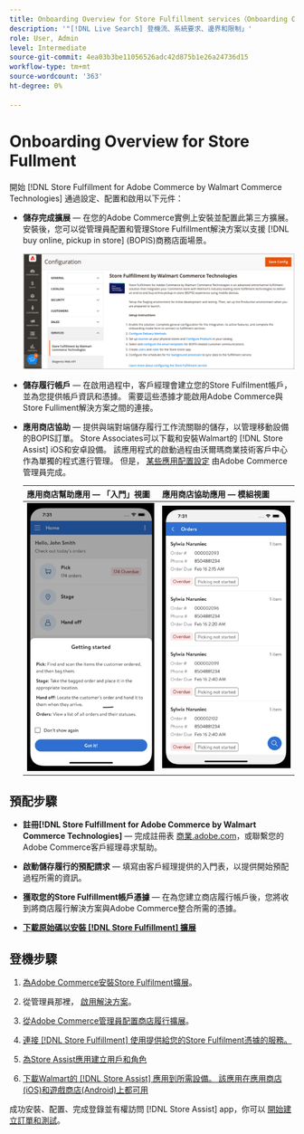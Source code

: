 ```yaml
---
title: Onboarding Overview for Store Fulfillment services（Onboarding Overview for Store Fulfillment服務入門概述）
description: '"[!DNL Live Search] 登機流、系統要求、邊界和限制」'
role: User, Admin
level: Intermediate
source-git-commit: 4ea03b3be11056526adc42d875b1e26a24736d15
workflow-type: tm+mt
source-wordcount: '363'
ht-degree: 0%

---
```


# Onboarding Overview for Store Fullment

開始 [!DNL Store Fulfillment for Adobe Commerce by Walmart Commerce Technologies] 通過設定、配置和啟用以下元件：

- **儲存完成擴展** — 在您的Adobe Commerce實例上安裝並配置此第三方擴展。 安裝後，您可以從管理員配置和管理Store Fulfillment解決方案以支援 [!DNL buy online, pickup in store] (BOPIS)商務店面場景。

   ![[!DNL Store Fulfillment Service] 管理視圖中的配置](assets/store-fulfillment-admin-home.png)

- **儲存履行帳戶** — 在啟用過程中，客戶經理會建立您的Store Fulfilment帳戶，並為您提供帳戶資訊和憑據。 需要這些憑據才能啟用Adobe Commerce與Store Fulliment解決方案之間的連接。

- **應用商店協助** — 提供與端對端儲存履行工作流關聯的儲存，以管理移動設備的BOPIS訂單。 Store Associates可以下載和安裝Walmart的 [!DNL Store Assist] iOS和安卓設備。 該應用程式的啟動過程由沃爾瑪商業技術客戶中心作為單獨的程式進行管理。 但是， [某些應用配置設定](user-setup.md) 由Adobe Commerce管理員完成。

   | 應用商店幫助應用 — 「入門」視圖 | 應用商店協助應用 — 模組視圖 |
   |-------------------------------------------------------------------------------------------------------------|-----------------------------------------------------------------------------------------------|
   | ![[!DNL Store Assist App Getting Started] 移動設備上的視圖](assets/store-assist-get-started-small.png) | ![[!DNL Store Assist App Orders view] 在移動設備上](assets/store-assist-orders-small.png) |




## 預配步驟

- **註冊[!DNL Store Fulfillment for Adobe Commerce by Walmart Commerce Technologies]** — 完成註冊表 [商業.adobe.com](https://business.adobe.com/resources/store-fulfillment.html)，或聯繫您的Adobe Commerce客戶經理尋求幫助。

- **啟動儲存履行的預配請求** — 填寫由客戶經理提供的入門表，以提供開始預配過程所需的資訊。

- **獲取您的Store Fulfillment帳戶憑據** — 在為您建立商店履行帳戶後，您將收到將商店履行解決方案與Adobe Commerce整合所需的憑據。

- **[下載原始碼以安裝 [!DNL Store Fulfillment] 擴展](install.md)**

## 登機步驟

1. [為Adobe Commerce安裝Store Fulfilment擴展](install.md)。

1. 從管理員那裡， [啟用解決方案](enable-general.md)。

1. [從Adobe Commerce管理員配置商店履行擴展](service-config-settings-overview.md)。

1. [連接 [!DNL Store Fulfillment] 使用提供給您的Store Fulfilment憑據的服務。](connect-set-up-service.md)

1. [為Store Assist應用建立用戶和角色](user-setup.md)

1. [下載Walmart的 [!DNL Store Assist] 應用到所需設備。 該應用在應用商店(iOS)和遊戲商店(Android)上都可用](app-setup.md)

成功安裝、配置、完成登錄並有權訪問 [!DNL Store Assist] app，你可以 [開始建立訂單和測試](test-and-deploy.md)。


